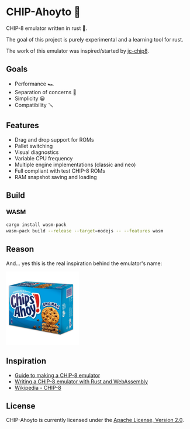 # CHIP-Ahoyto 🍪

CHIP-8 emulator written in rust 🦀.

The goal of this project is purely experimental and a learning tool for rust.

The work of this emulator was inspired/started by [jc-chip8](https://github.com/joao-conde/jc-chip8).

## Goals

* Performance 🏎
* Separation of concerns 🖖
* Simplicity 😀
* Compatibility 🪛

## Features

* Drag and drop support for ROMs
* Pallet switching
* Visual diagnostics
* Variable CPU frequency
* Multiple engine implementations (classic and neo)
* Full compliant with test CHIP-8 ROMs
* RAM snapshot saving and loading

## Build

### WASM

```bash
cargo install wasm-pack
wasm-pack build --release --target=nodejs -- --features wasm
```

## Reason

And... yes this is the real inspiration behind the emulator's name:

<img src="resources/chips-ahoy.jpeg" alt="Chips Ahoy" width="200" />

## Inspiration

* [Guide to making a CHIP-8 emulator](https://tobiasvl.github.io/blog/write-a-chip-8-emulator)
* [Writing a CHIP-8 emulator with Rust and WebAssembly](https://blog.scottlogic.com/2017/12/13/chip8-emulator-webassembly-rust.html)
* [Wikipedia - CHIP-8](https://en.wikipedia.org/wiki/CHIP-8)

## License

CHIP-Ahoyto is currently licensed under the [Apache License, Version 2.0](http://www.apache.org/licenses/).
